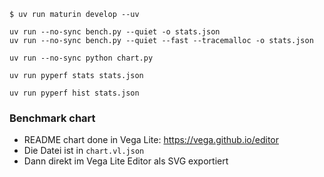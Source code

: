 
```console
$ uv run maturin develop --uv
```

```console
uv run --no-sync bench.py --quiet -o stats.json
uv run --no-sync bench.py --quiet --fast --tracemalloc -o stats.json

uv run --no-sync python chart.py

uv run pyperf stats stats.json

uv run pyperf hist stats.json
```

### Benchmark chart

- README chart done in Vega Lite: https://vega.github.io/editor
- Die Datei ist in `chart.vl.json`
- Dann direkt im Vega Lite Editor als SVG exportiert
